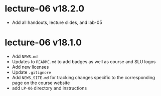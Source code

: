# lecture-06 v18.2.0

* Add all handouts, lecture slides, and lab-05

# lecture-06 v18.1.0

* Add `NEWS.md`
* Updates to `README.md` to add badges as well as course and SLU logos
* Add new licenses
* Update `.gitignore`
* Add `NEWS_SITE.md` for tracking changes specific to the corresponding page on the course website
* add `LP-06` directory and instructions
